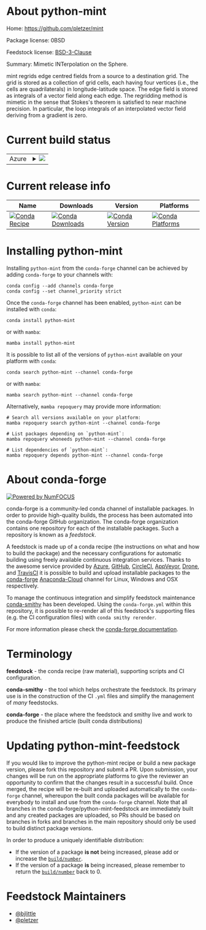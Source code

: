 About python-mint
=================

Home: https://github.com/pletzer/mint

Package license: 0BSD

Feedstock license: [BSD-3-Clause](https://github.com/conda-forge/python-mint-feedstock/blob/master/LICENSE.txt)

Summary: Mimetic INTerpolation on the Sphere.

mint regrids edge centred fields from a source to a destination grid.
The grid is stored as a collection of grid cells, each having four vertices
(i.e., the cells are quadrilaterals) in longitude-latitude space.
The edge field is stored as integrals of a vector field along each edge.
The regridding method is mimetic in the sense that
Stokes's theorem is satisfied to near machine precision. In particular, the
loop integrals of an interpolated vector field deriving from a gradient is zero.


Current build status
====================


<table>
    
  <tr>
    <td>Azure</td>
    <td>
      <details>
        <summary>
          <a href="https://dev.azure.com/conda-forge/feedstock-builds/_build/latest?definitionId=12309&branchName=master">
            <img src="https://dev.azure.com/conda-forge/feedstock-builds/_apis/build/status/python-mint-feedstock?branchName=master">
          </a>
        </summary>
        <table>
          <thead><tr><th>Variant</th><th>Status</th></tr></thead>
          <tbody><tr>
              <td>linux_64_python3.7.____cpython</td>
              <td>
                <a href="https://dev.azure.com/conda-forge/feedstock-builds/_build/latest?definitionId=12309&branchName=master">
                  <img src="https://dev.azure.com/conda-forge/feedstock-builds/_apis/build/status/python-mint-feedstock?branchName=master&jobName=linux&configuration=linux_64_python3.7.____cpython" alt="variant">
                </a>
              </td>
            </tr><tr>
              <td>linux_64_python3.8.____cpython</td>
              <td>
                <a href="https://dev.azure.com/conda-forge/feedstock-builds/_build/latest?definitionId=12309&branchName=master">
                  <img src="https://dev.azure.com/conda-forge/feedstock-builds/_apis/build/status/python-mint-feedstock?branchName=master&jobName=linux&configuration=linux_64_python3.8.____cpython" alt="variant">
                </a>
              </td>
            </tr><tr>
              <td>linux_64_python3.9.____cpython</td>
              <td>
                <a href="https://dev.azure.com/conda-forge/feedstock-builds/_build/latest?definitionId=12309&branchName=master">
                  <img src="https://dev.azure.com/conda-forge/feedstock-builds/_apis/build/status/python-mint-feedstock?branchName=master&jobName=linux&configuration=linux_64_python3.9.____cpython" alt="variant">
                </a>
              </td>
            </tr><tr>
              <td>osx_64_python3.7.____cpython</td>
              <td>
                <a href="https://dev.azure.com/conda-forge/feedstock-builds/_build/latest?definitionId=12309&branchName=master">
                  <img src="https://dev.azure.com/conda-forge/feedstock-builds/_apis/build/status/python-mint-feedstock?branchName=master&jobName=osx&configuration=osx_64_python3.7.____cpython" alt="variant">
                </a>
              </td>
            </tr><tr>
              <td>osx_64_python3.8.____cpython</td>
              <td>
                <a href="https://dev.azure.com/conda-forge/feedstock-builds/_build/latest?definitionId=12309&branchName=master">
                  <img src="https://dev.azure.com/conda-forge/feedstock-builds/_apis/build/status/python-mint-feedstock?branchName=master&jobName=osx&configuration=osx_64_python3.8.____cpython" alt="variant">
                </a>
              </td>
            </tr><tr>
              <td>osx_64_python3.9.____cpython</td>
              <td>
                <a href="https://dev.azure.com/conda-forge/feedstock-builds/_build/latest?definitionId=12309&branchName=master">
                  <img src="https://dev.azure.com/conda-forge/feedstock-builds/_apis/build/status/python-mint-feedstock?branchName=master&jobName=osx&configuration=osx_64_python3.9.____cpython" alt="variant">
                </a>
              </td>
            </tr><tr>
              <td>win_64_python3.9.____cpython</td>
              <td>
                <a href="https://dev.azure.com/conda-forge/feedstock-builds/_build/latest?definitionId=12309&branchName=master">
                  <img src="https://dev.azure.com/conda-forge/feedstock-builds/_apis/build/status/python-mint-feedstock?branchName=master&jobName=win&configuration=win_64_python3.9.____cpython" alt="variant">
                </a>
              </td>
            </tr>
          </tbody>
        </table>
      </details>
    </td>
  </tr>
</table>

Current release info
====================

| Name | Downloads | Version | Platforms |
| --- | --- | --- | --- |
| [![Conda Recipe](https://img.shields.io/badge/recipe-python--mint-green.svg)](https://anaconda.org/conda-forge/python-mint) | [![Conda Downloads](https://img.shields.io/conda/dn/conda-forge/python-mint.svg)](https://anaconda.org/conda-forge/python-mint) | [![Conda Version](https://img.shields.io/conda/vn/conda-forge/python-mint.svg)](https://anaconda.org/conda-forge/python-mint) | [![Conda Platforms](https://img.shields.io/conda/pn/conda-forge/python-mint.svg)](https://anaconda.org/conda-forge/python-mint) |

Installing python-mint
======================

Installing `python-mint` from the `conda-forge` channel can be achieved by adding `conda-forge` to your channels with:

```
conda config --add channels conda-forge
conda config --set channel_priority strict
```

Once the `conda-forge` channel has been enabled, `python-mint` can be installed with `conda`:

```
conda install python-mint
```

or with `mamba`:

```
mamba install python-mint
```

It is possible to list all of the versions of `python-mint` available on your platform with `conda`:

```
conda search python-mint --channel conda-forge
```

or with `mamba`:

```
mamba search python-mint --channel conda-forge
```

Alternatively, `mamba repoquery` may provide more information:

```
# Search all versions available on your platform:
mamba repoquery search python-mint --channel conda-forge

# List packages depending on `python-mint`:
mamba repoquery whoneeds python-mint --channel conda-forge

# List dependencies of `python-mint`:
mamba repoquery depends python-mint --channel conda-forge
```


About conda-forge
=================

[![Powered by
NumFOCUS](https://img.shields.io/badge/powered%20by-NumFOCUS-orange.svg?style=flat&colorA=E1523D&colorB=007D8A)](https://numfocus.org)

conda-forge is a community-led conda channel of installable packages.
In order to provide high-quality builds, the process has been automated into the
conda-forge GitHub organization. The conda-forge organization contains one repository
for each of the installable packages. Such a repository is known as a *feedstock*.

A feedstock is made up of a conda recipe (the instructions on what and how to build
the package) and the necessary configurations for automatic building using freely
available continuous integration services. Thanks to the awesome service provided by
[Azure](https://azure.microsoft.com/en-us/services/devops/), [GitHub](https://github.com/),
[CircleCI](https://circleci.com/), [AppVeyor](https://www.appveyor.com/),
[Drone](https://cloud.drone.io/welcome), and [TravisCI](https://travis-ci.com/)
it is possible to build and upload installable packages to the
[conda-forge](https://anaconda.org/conda-forge) [Anaconda-Cloud](https://anaconda.org/)
channel for Linux, Windows and OSX respectively.

To manage the continuous integration and simplify feedstock maintenance
[conda-smithy](https://github.com/conda-forge/conda-smithy) has been developed.
Using the ``conda-forge.yml`` within this repository, it is possible to re-render all of
this feedstock's supporting files (e.g. the CI configuration files) with ``conda smithy rerender``.

For more information please check the [conda-forge documentation](https://conda-forge.org/docs/).

Terminology
===========

**feedstock** - the conda recipe (raw material), supporting scripts and CI configuration.

**conda-smithy** - the tool which helps orchestrate the feedstock.
                   Its primary use is in the construction of the CI ``.yml`` files
                   and simplify the management of *many* feedstocks.

**conda-forge** - the place where the feedstock and smithy live and work to
                  produce the finished article (built conda distributions)


Updating python-mint-feedstock
==============================

If you would like to improve the python-mint recipe or build a new
package version, please fork this repository and submit a PR. Upon submission,
your changes will be run on the appropriate platforms to give the reviewer an
opportunity to confirm that the changes result in a successful build. Once
merged, the recipe will be re-built and uploaded automatically to the
`conda-forge` channel, whereupon the built conda packages will be available for
everybody to install and use from the `conda-forge` channel.
Note that all branches in the conda-forge/python-mint-feedstock are
immediately built and any created packages are uploaded, so PRs should be based
on branches in forks and branches in the main repository should only be used to
build distinct package versions.

In order to produce a uniquely identifiable distribution:
 * If the version of a package **is not** being increased, please add or increase
   the [``build/number``](https://docs.conda.io/projects/conda-build/en/latest/resources/define-metadata.html#build-number-and-string).
 * If the version of a package **is** being increased, please remember to return
   the [``build/number``](https://docs.conda.io/projects/conda-build/en/latest/resources/define-metadata.html#build-number-and-string)
   back to 0.

Feedstock Maintainers
=====================

* [@bjlittle](https://github.com/bjlittle/)
* [@pletzer](https://github.com/pletzer/)

